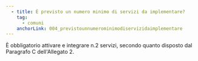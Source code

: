 ```yaml
---
  - title: È previsto un numero minimo di servizi da implementare?
    tag:
      - comuni
    anchorLink: 004_previstounnumerominimodiservizidaimplementare
---
```


È obbligatorio attivare e integrare n.2 servizi, secondo quanto disposto dal Paragrafo C dell'Allegato 2.
